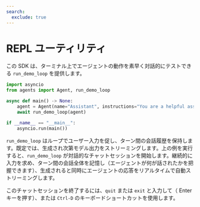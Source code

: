 ```yaml
---
search:
  exclude: true
---
```

# REPL ユーティリティ

この SDK は、ターミナル上でエージェントの動作を素早く対話的にテストできる `run_demo_loop` を提供します。

```python
import asyncio
from agents import Agent, run_demo_loop

async def main() -> None:
    agent = Agent(name="Assistant", instructions="You are a helpful assistant.")
    await run_demo_loop(agent)

if __name__ == "__main__":
    asyncio.run(main())
```

`run_demo_loop` はループでユーザー入力を促し、ターン間の会話履歴を保持します。既定では、生成され次第モデル出力をストリーミングします。上の例を実行すると、`run_demo_loop` が対話的なチャットセッションを開始します。継続的に入力を求め、ターン間の会話全体を記憶し（エージェントが何が話されたかを把握できます）、生成されると同時にエージェントの応答をリアルタイムで自動ストリーミングします。

このチャットセッションを終了するには、`quit` または `exit` と入力して（ Enter キーを押す）、または `Ctrl-D` のキーボードショートカットを使用します。